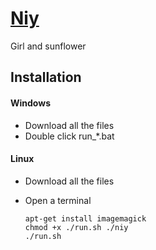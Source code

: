 [Niy](https://github.com/microic/niy)
====  
Girl and sunflower

Installation
----
#### Windows
* Download all the files
* Double click run_*.bat
#### Linux
* Download all the files
* Open a terminal

      apt-get install imagemagick
      chmod +x ./run.sh ./niy
      ./run.sh
    
